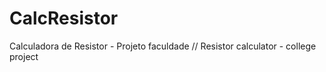 # CalcResistor
Calculadora de Resistor - Projeto faculdade // Resistor calculator - college project
